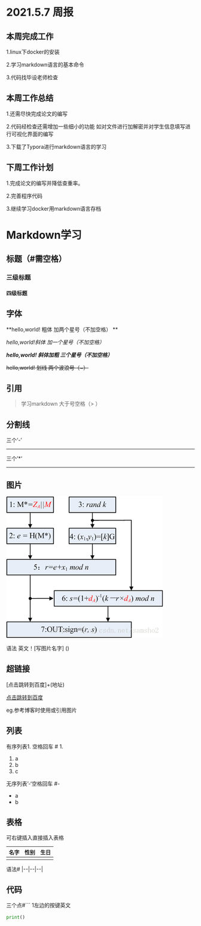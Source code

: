 # 2021.5.7 周报

## 本周完成工作

1.linux下docker的安装

2.学习markdown语言的基本命令

3.代码找毕设老师检查

## 本周工作总结

1.还需尽快完成论文的编写

2.代码经检查还需增加一些细小的功能 如对文件进行加解密并对学生信息填写进行可视化界面的编写

3.下载了Typora进行markdown语言的学习

## 下周工作计划

1.完成论文的编写并降低查重率。

2.完善程序代码

3.继续学习docker用markdown语言存档


# Markdown学习

## 标题（#需空格）

### 三级标题

#### 四级标题



## 字体

**hello,world! 粗体 加两个星号（不加空格） **

*hello,world!斜体 加一个星号（不加空格）*

***hello,world! 斜体加粗 三个星号（不加空格）***

~~hello,world! 划线 两个波浪号（~）~~

## 引用

> 学习markdown 大于号空格（> ）

## 分割线

三个‘-’

---

三个’*‘

***

## 图片

![截图11](./typora-user-images/20180622110351855.png)

语法 英文！[写图片名字] ()

## 超链接

[点击跳转到百度]+(地址)

[点击跳转到百度](https://www.baidu.com/index.php?tn=monline_3_dg)

eg.参考博客时使用或引用图片

## 列表

有序列表1. 空格回车 # 1. 

1. a
2. b
3. c

无序列表’-‘空格回车 #- 

- a
- b

## 表格

可右键插入直接插入表格

| 名字 | 性别 | 生日 |
| ---- | ---- | ---- |
|      |      |      |

语法#   |--|--|--| 

## 代码

三个点#```   1左边的按键英文

```python
print()
```





